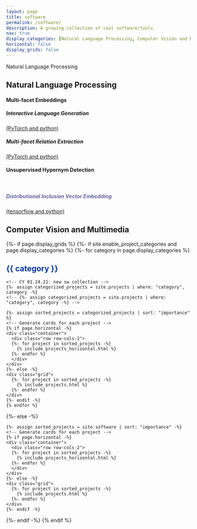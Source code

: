 ```yaml
---
layout: page
title: software
permalink: /software/
description: A growing collection of cool software/tools.
nav: true
display_categories: [Natural Language Processing, Computer Vision and Multimedia]
horizontal: false
display_grids: false
---
```

<!--
<div class="row row-grid">
  <h4></h4>
  <p>
  </p>
</div>
-->
Natural Language Processing

<!-- 02.22[CY] -->
<div class="div-cat-header">
  <h2>Natural Language Processing</h2>
</div>
<div>
  <h4>Multi-facet Embeddings</h4>
  <div>
    <p>
    <h5>Interactive Language Generation</h5> <a href="https://github.com/iesl/interactive_LM">(PyTorch and python)</a><br>
    <h5>Multi-facet Relation Extraction</h5> <a href="https://github.com/rohanpaul11/multifacet-re">(PyTorch and python)</a>
    </p>
  </div>
</div>
<div class="row row-grid">
  <p>
  <h4>Unsupervised Hypernym Detection</h4><br>
  <h5 style="text-align: left; color: #666699">Distributional Inclusion Vector Embedding</h5><a href="https://github.com/iesl/Distributional-Inclusion-Vector-Embedding">(tensorflow and python)</a>
  </p>
</div>



<!-- 02.22[CY] -->
<div class="div-cat-header">
  <h2>Computer Vision and Multimedia</h2>
</div>


<!-- [Grids] pages/sw.md -->
<div class="projects">
{%- if page.display_grids %}
  {%- if site.enable_project_categories and page.display_categories %}
    <!-- Display categorized projects -->
    {%- for category in page.display_categories %}
    <h2 class="category" style="text-align: left; color: #00369f">{{ category }}</h2>
    
    <!-- CY 01.24.21: new sw collection -->
    {%- assign categorized_projects = site.projects | where: "category", category -%}
    <!-- {%- assign categorized_projects = site.projects | where: "category", category -%} -->

    {%- assign sorted_projects = categorized_projects | sort: "importance" %}
    <!-- Generate cards for each project -->
    {% if page.horizontal -%}
    <div class="container">
      <div class="row row-cols-2">
      {%- for project in sorted_projects -%}
        {% include projects_horizontal.html %}
      {%- endfor %}
      </div>
    </div>
    {%- else -%}
    <div class="grid">
      {%- for project in sorted_projects -%}
        {% include projects.html %}
      {%- endfor %}
    </div>
    {%- endif -%}
    {% endfor %}

  {%- else -%}
  <!-- Display projects without categories -->
    {%- assign sorted_projects = site.software | sort: "importance" -%}
    <!-- Generate cards for each project -->
    {% if page.horizontal -%}
    <div class="container">
      <div class="row row-cols-2">
      {%- for project in sorted_projects -%}
        {% include projects_horizontal.html %}
      {%- endfor %}
      </div>
    </div>
    {%- else -%}
    <div class="grid">
      {%- for project in sorted_projects -%}
        {% include projects.html %}
      {%- endfor %}
    </div>
    {%- endif -%}
  {%- endif -%}
{% endif %}
</div>
